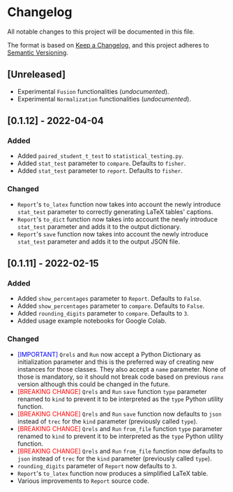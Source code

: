 # Changelog
All notable changes to this project will be documented in this file.

The format is based on [Keep a Changelog](https://keepachangelog.com/en/1.0.0/),
and this project adheres to [Semantic Versioning](https://semver.org/spec/v2.0.0.html).

## [Unreleased]

- Experimental `Fusion` functionalities (_undocumented_).
- Experimental `Normalization` functionalities (_undocumented_).

## [0.1.12] - 2022-04-04
### Added
- Added `paired_student_t_test` to `statistical_testing.py`.
- Added `stat_test` parameter to `compare`. Defaults to `fisher`.
- Added `stat_test` parameter to `report`. Defaults to `fisher`.

### Changed
- `Report`'s `to_latex` function now takes into account the newly introduce `stat_test` parameter to correctly generating LaTeX tables' captions.
- `Report`'s `to_dict` function now takes into account the newly introduce `stat_test` parameter and adds it to the output dictionary.
- `Report`'s `save` function now takes into account the newly introduce `stat_test` parameter and adds it to the output JSON file.

## [0.1.11] - 2022-02-15
### Added
- Added `show_percentages` parameter to `Report`. Defaults to `False`.
- Added `show_percentages` parameter to `compare`. Defaults to `False`.
- Added `rounding_digits` parameter to `compare`. Defaults to `3`.
- Added usage example notebooks for Google Colab.

### Changed
- <span style="color:blue">\[IMPORTANT\]</span> `Qrels` and `Run` now accept a Python Dictionary as initialization parameter and this is the preferred way of creating new instances for those classes. They also accept a `name` parameter. None of those is mandatory, so it should not break code based on previous `ranx` version although this could be changed in the future.
- <span style="color:red">\[BREAKING CHANGE\]</span> `Qrels` and `Run` `save` function `type` parameter renamed to `kind` to prevent it to be interpreted as the `type` Python utility function.
- <span style="color:red">\[BREAKING CHANGE\]</span> `Qrels` and `Run` `save` function now defaults to `json` instead of `trec` for the `kind` parameter (previously called `type`).
- <span style="color:red">\[BREAKING CHANGE\]</span> `Qrels` and `Run` `from_file` function `type` parameter renamed to `kind` to prevent it to be interpreted as the `type` Python utility function.
- <span style="color:red">\[BREAKING CHANGE\]</span> `Qrels` and `Run` `from_file` function now defaults to `json` instead of `trec` for the `kind` parameter (previously called `type`).
- `rounding_digits` parameter of `Report` now defaults to `3`.
- `Report`'s `to_latex` function now produces a simplified LaTeX table.
- Various improvements to `Report` source code.